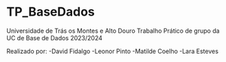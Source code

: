 # TP_BaseDados
Universidade de Trás os Montes e Alto Douro
Trabalho Prático de grupo da UC de Base de Dados 2023/2024 

Realizado por:
-David Fidalgo
-Leonor Pinto
-Matilde Coelho
-Lara Esteves

